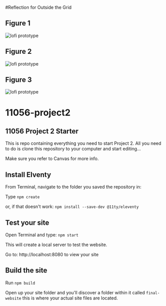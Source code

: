 #Reflection for Outside the Grid



## Figure 1 ##
![lofi prototype](assets/images/prototype-1.jpg)

## Figure 2 ##
![lofi prototype](../../assets/images/prototype-2.jpg)

## Figure 3 ##
![lofi prototype](outsidethegrid/prototype-3.jpg)


# 11056-project2

## 11056 Project 2 Starter

This is repo containing everything you need to start Project 2. All you need to do is clone this repository to your computer and start editing...

Make sure you refer to Canvas for more info.

## Install Elventy
From Terminal, navigate to the folder you saved the repository in:

Type `npm create`

or, if that doesn't work: `npm install --save-dev @11ty/eleventy`

## Test your site

Open Terminal and type: `npm start`

This will create a local server to test the website.

Go to: http://localhost:8080 to view your site

## Build the site

Run `npm build`

Open up your site folder and you'll discover a folder within it called `final-website` this is where your actual site files are located. 
